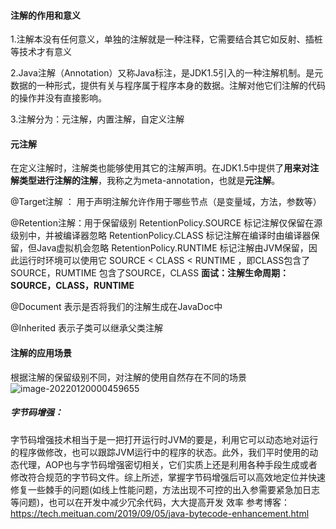 #### 注解的作用和意义

1.注解本没有任何意义，单独的注解就是一种注释，它需要结合其它如反射、插桩等技术才有意义

2.Java注解（Annotation）又称Java标注，是JDK1.5引入的一种注解机制。是元数据的一种形式，提供有关与程序属于程序本身的数据。注解对他它们注解的代码的操作并没有直接影响。

3.注解分为：元注解，内置注解，自定义注解



#### 元注解

在定义注解时，注解类也能够使用其它的注解声明。在JDK1.5中提供了**用来对注解类型进行注解的注解**，我称之为meta-annotation，也就是**元注解**。

@Target注解 ： 用于声明注解允许作用于哪些节点（是变量域，方法，参数等）

@Retention注解：用于保留级别
RetentionPolicy.SOURCE 标记注解仅保留在源级别中，并被编译器忽略
RetentionPolicy.CLASS 标记注解在编译时由编译器保留，但Java虚拟机会忽略
RetentionPolicy.RUNTIME 标记注解由JVM保留，因此运行时环境可以使用它
SOURCE < CLASS < RUNTIME ，即CLASS包含了SOURCE，RUMTIME 包含了SOURCE，CLASS
**面试：注解生命周期：SOURCE，CLASS，RUNTIME**

@Document 表示是否将我们的注解生成在JavaDoc中

@Inherited 表示子类可以继承父类注解



#### 注解的应用场景 

根据注解的保留级别不同，对注解的使用自然存在不同的场景
![image-20220120000459655](C:\Users\asus\Desktop\image-20220120000459655.png)



##### 字节码增强：

字节码增强技术相当于是一把打开运行时JVM的要是，利用它可以动态地对运行的程序做修改，也可以跟踪JVM运行中的程序的状态。此外，我们平时使用的动态代理，AOP也与字节码增强密切相关，它们实质上还是利用各种手段生成或者修改符合规范的字节码文件。综上所述，掌握字节码增强后可以高效地定位并快速修复一些棘手的问题(如线上性能问题，方法出现不可控的出入参需要紧急加日志等问题)，也可以在开发中减少冗余代码，大大提高开发 效率 
参考博客：https://tech.meituan.com/2019/09/05/java-bytecode-enhancement.html

